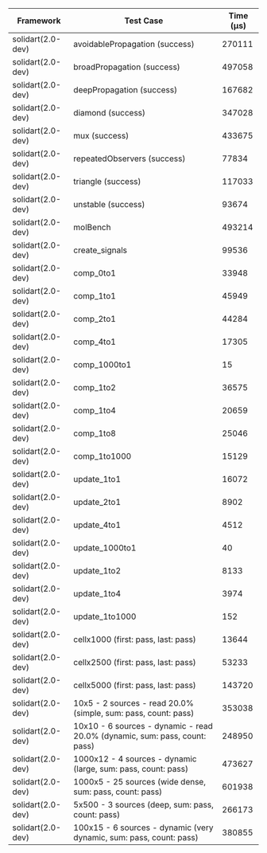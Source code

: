| Framework | Test Case | Time (μs) |
| --- | --- | --- |
| solidart(2.0-dev) | avoidablePropagation (success) | 270111 |
| solidart(2.0-dev) | broadPropagation (success) | 497058 |
| solidart(2.0-dev) | deepPropagation (success) | 167682 |
| solidart(2.0-dev) | diamond (success) | 347028 |
| solidart(2.0-dev) | mux (success) | 433675 |
| solidart(2.0-dev) | repeatedObservers (success) | 77834 |
| solidart(2.0-dev) | triangle (success) | 117033 |
| solidart(2.0-dev) | unstable (success) | 93674 |
| solidart(2.0-dev) | molBench | 493214 |
| solidart(2.0-dev) | create_signals | 99536 |
| solidart(2.0-dev) | comp_0to1 | 33948 |
| solidart(2.0-dev) | comp_1to1 | 45949 |
| solidart(2.0-dev) | comp_2to1 | 44284 |
| solidart(2.0-dev) | comp_4to1 | 17305 |
| solidart(2.0-dev) | comp_1000to1 | 15 |
| solidart(2.0-dev) | comp_1to2 | 36575 |
| solidart(2.0-dev) | comp_1to4 | 20659 |
| solidart(2.0-dev) | comp_1to8 | 25046 |
| solidart(2.0-dev) | comp_1to1000 | 15129 |
| solidart(2.0-dev) | update_1to1 | 16072 |
| solidart(2.0-dev) | update_2to1 | 8902 |
| solidart(2.0-dev) | update_4to1 | 4512 |
| solidart(2.0-dev) | update_1000to1 | 40 |
| solidart(2.0-dev) | update_1to2 | 8133 |
| solidart(2.0-dev) | update_1to4 | 3974 |
| solidart(2.0-dev) | update_1to1000 | 152 |
| solidart(2.0-dev) | cellx1000 (first: pass, last: pass) | 13644 |
| solidart(2.0-dev) | cellx2500 (first: pass, last: pass) | 53233 |
| solidart(2.0-dev) | cellx5000 (first: pass, last: pass) | 143720 |
| solidart(2.0-dev) | 10x5 - 2 sources - read 20.0% (simple, sum: pass, count: pass) | 353038 |
| solidart(2.0-dev) | 10x10 - 6 sources - dynamic - read 20.0% (dynamic, sum: pass, count: pass) | 248950 |
| solidart(2.0-dev) | 1000x12 - 4 sources - dynamic (large, sum: pass, count: pass) | 473627 |
| solidart(2.0-dev) | 1000x5 - 25 sources (wide dense, sum: pass, count: pass) | 601938 |
| solidart(2.0-dev) | 5x500 - 3 sources (deep, sum: pass, count: pass) | 266173 |
| solidart(2.0-dev) | 100x15 - 6 sources - dynamic (very dynamic, sum: pass, count: pass) | 380855 |
